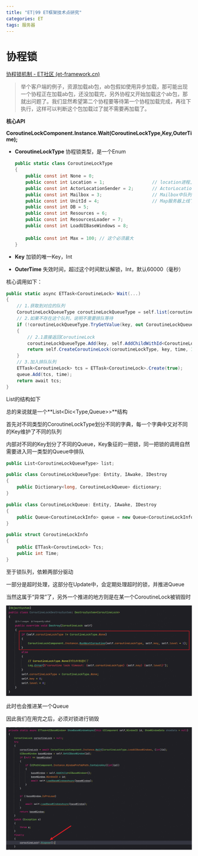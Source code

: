 ```yaml
---
title: "ET|99 ET框架技术点研究"
categories: ET
tags: 服务器
---
```


# 协程锁

[协程锁机制 - ET社区 (et-framework.cn)](https://et-framework.cn/d/44)

> 举个客户端的例子，资源加载ab包，ab包假如使用异步加载，那可能出现一个协程正在加载ab包，还没加载完，另外协程又开始加载这个ab包，那就出问题了。我们显然希望第二个协程要等待第一个协程加载完成，再往下执行，这样可以判断这个包加载过了就不需要再加载了。

**核心API**

**CoroutineLockComponent.Instance.Wait(CoroutineLockType,Key,OuterTime);**

- **CoroutineLockType** 协程锁类型，是一个Enum

  ```c#
  public static class CoroutineLockType
  {
      public const int None = 0;
      public const int Location = 1;                  // location进程上使用
      public const int ActorLocationSender = 2;       // ActorLocationSender中队列消息 
      public const int Mailbox = 3;                   // Mailbox中队列
      public const int UnitId = 4;                    // Map服务器上线下线时使用
      public const int DB = 5;
      public const int Resources = 6;
      public const int ResourcesLoader = 7;
      public const int LoadUIBaseWindows = 8;
  
      public const int Max = 100; // 这个必须最大
  }
  ```

- **Key** 加锁的唯一Key，Int
- **OuterTime** 失效时间，超过这个时间默认解锁，Int，默认60000（毫秒）

核心调用如下：

```c#
public static async ETTask<CoroutineLock> Wait(...)
{
    // 1.获取到对应的队列
    CoroutineLockQueueType coroutineLockQueueType = self.list[coroutineLockType];
	// 2.如果不存在这个队列，说明不需要排队等待
    if (!coroutineLockQueueType.TryGetValue(key, out CoroutineLockQueue queue))
    {
        // 2.1直接返回CoroutineLock
        coroutineLockQueueType.Add(key, self.AddChildWithId<CoroutineLockQueue>(++self.idGenerator, true));
        return self.CreateCoroutineLock(coroutineLockType, key, time, 1);
    }
	// 3.加入排队队列
    ETTask<CoroutineLock> tcs = ETTask<CoroutineLock>.Create(true);
    queue.Add(tcs, time);
    return await tcs;
}
```

List的结构如下

总的来说就是一个**List\<Dic<Type,Queue>>**结构

首先对不同类型的CoroutineLockType划分不同的字典，每一个字典中又对不同的Key维护了不同的队列

内部对不同的Key划分了不同的Queue，Key象征的一把锁，同一把锁的调用自然需要进入同一类型的Queue中排队

```c#
public List<CoroutineLockQueueType> list;
```

```c#
public class CoroutineLockQueueType: Entity, IAwake, IDestroy
{
    public Dictionary<long, CoroutineLockQueue> dictionary;
}
```

```c#
public class CoroutineLockQueue: Entity, IAwake, IDestroy
{
    public Queue<CoroutineLockInfo> queue = new Queue<CoroutineLockInfo>();
}
```

```c#
public struct CoroutineLockInfo
{
    public ETTask<CoroutineLock> Tcs;
    public int Time;
}
```

至于锁队列，依赖两部分驱动

一部分是超时处理，这部分在Update中，会定期处理超时的锁，并推进Queue

当然这属于“异常”了，另外一个推进的地方则是在某一个CoroutineLock被销毁时

![image-20230817141102015](https://raw.githubusercontent.com/Gasskin/CloudImg/master/img/202308171411143.png)

此时也会推进某一个Queue

因此我们在用完之后，必须对锁进行销毁

![image-20230817141218664](https://raw.githubusercontent.com/Gasskin/CloudImg/master/img/202308171412760.png)

